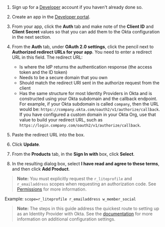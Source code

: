 1. Sign up for a [<StackSelector snippet="idp" noSelector inline /> Developer](https://www.linkedin.com/developers/) account if you haven't already done so.

2. Create an app in the [<StackSelector snippet="idp" noSelector inline /> Developer portal](https://www.linkedin.com/developers/apps/new).

3. From your app, click the **Auth** tab and make note of the **Client ID** and **Client Secret** values so that you can add them to the Okta configuration in the next section.

4. From the **Auth** tab, under **OAuth 2.0 settings**, click the pencil next to **Authorized redirect URLs for your app**.
  You need to enter a redirect URL in this field. The redirect URL:
    * Is where the IdP returns the authentication response (the access token and the ID token)
    * Needs to be a secure domain that you own
    * Should match the redirect URI sent in the authorize request from the client
    * Has the same structure for most Identity Providers in Okta and is constructed using your Okta subdomain and the callback endpoint.
    For example, if your Okta subdomain is called `company`, then the URL would be: `https://company.okta.com/oauth2/v1/authorize/callback`. If you have configured a custom domain in your Okta Org, use that value to build your redirect URL, such as `https://login.company.com/oauth2/v1/authorize/callback`.
5. Paste the redirect URL into the box.

6. Click **Update**.

7. From the **Products** tab, in the **Sign In with <StackSelector snippet="idp" noSelector inline />** box, click **Select**.

8. In the resulting dialog box, select **I have read and agree to these terms**, and then click **Add Product**.

> **Note:** You must explicitly request the `r_liteprofile` and `r_emailaddress` scopes when requesting an authorization code. See [Permissions](https://docs.microsoft.com/en-us/linkedin/shared/authentication/authorization-code-flow?context=linkedin%2Fconsumer%2Fcontext&tabs=HTTPS) for more information.

Example: `scope=r_liteprofile r_emailaddress w_member_social`

> **Note:** The steps in this guide address the quickest route to setting up <StackSelector snippet="idp" noSelector inline /> as an Identity Provider with Okta. See the [<StackSelector snippet="idp" noSelector inline /> documentation](https://docs.microsoft.com/en-us/linkedin/shared/authentication/authentication?context=linkedin/consumer/context) for more information on additional configuration settings.
